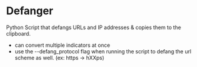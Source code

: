 # Defanger
Python Script that defangs URLs and IP addresses &amp; copies them to the clipboard.
- can convert multiple indicators at once
- use the --defang_protocol flag when running the script to defang the url scheme as well. (ex: https -> hXXps)
